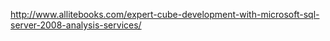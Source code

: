 http://www.allitebooks.com/expert-cube-development-with-microsoft-sql-server-2008-analysis-services/